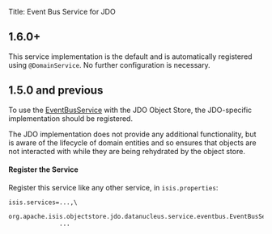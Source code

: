 Title: Event Bus Service for JDO

[//]: # (content copied to user-guide_reference_domain-services_event-bus-service)

## 1.6.0+

This service implementation is the default and is automatically registered using `@DomainService`.  No further configuration is necessary.

## 1.5.0 and previous

To use the [EventBusService](../../../../reference/services/event-bus-service.html) with the JDO Object Store, the JDO-specific implementation should be registered.

The JDO implementation does not provide any additional functionality, but is aware of the lifecycle of domain entities and so ensures that objects are not interacted with while they are being rehydrated by the object store.

#### Register the Service

Register this service like any other service, in `isis.properties`:

    isis.services=...,\
                  org.apache.isis.objectstore.jdo.datanucleus.service.eventbus.EventBusServiceJdo,\
                  ...

